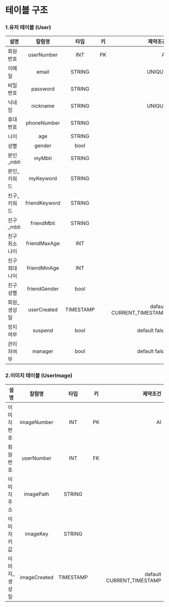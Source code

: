 # 테이블 구조
### 1.유저 테이블 (User)
|설명|칼럼명|타입|키|제약조건|
|---|:---:|:---:|:---:|---:
회원번호|userNumber|INT|PK|AI|
이메일|email|STRING||UNIQUE|
비밀번호|password|STRING|||
닉네임|nickname|STRING||UNIQUE|
휴대번호|phoneNumber|STRING|||
나이|age|STRING|||
성별|gender|bool|||
본인_mbti|myMbti|STRING|||
본인_키워드|myKeyword|STRING|||
친구_키워드|friendKeyword|STRING|||
친구_mbti|friendMbti|STRING|||
친구최소나이|friendMaxAge|INT|||
친구최대나이|friendMinAge|INT|||
친구성별|friendGender|bool|||
회원_생성일|userCreated|TIMESTAMP||dafault CURRENT_TIMESTAMP|
정지여부|suspend|bool||default false|
관리자여부|manager|bool||default false|
### 2.이미지 테이블 (UserImage)
|설명|칼럼명|타입|키|제약조건|
|---|:---:|:---:|:---:|---:
이미지번호|imageNumber|INT|PK|AI|
회원번호|userNumber|INT|FK||
이미지주소|imagePath|STRING|||
이미지키값|imageKey|STRING|||
이미지_생성일|imageCreated|TIMESTAMP||dafault CURRENT_TIMESTAMP|
